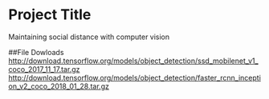 # Project Title
Maintaining social distance with computer vision

##File Dowloads
http://download.tensorflow.org/models/object_detection/ssd_mobilenet_v1_coco_2017_11_17.tar.gz
http://download.tensorflow.org/models/object_detection/faster_rcnn_inception_v2_coco_2018_01_28.tar.gz